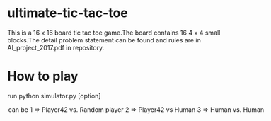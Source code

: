 # ultimate-tic-tac-toe
This is a 16 x 16 board tic tac toe game.The board contains 16 4 x 4 small blocks.The detail problem statement can be 
found and rules are in AI_project_2017.pdf in repository.
# How to play
run python simulator.py [option]
<option> can be 
1 => Player42 vs. Random player
2 => Player42 vs Human
3 => Human vs. Human
